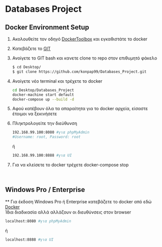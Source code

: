 # Databases Project
## Docker Environment Setup
1. Ακολουθείτε τον οδηγό  [DockerToolbox] και εγκαθιστάτε το docker
2. Κατεβάζετε το [GIT]
3. Ανοίγετε το GIT bash και κανετε clone το repo στον επιθυμητό φάκελο
    ```bash
    $ cd Desktop/
    $ git clone https://github.com/konpap99/Databases_Project.git
    ```
4. Ανοίγετε νέο terminal και τρέχετε το docker
    ```sh
    cd Desktop/Databases_Project
    docker-machine start default
    docker-compose up --build -d
    ```
5. Αφού κατέβουν όλα τα απαραίτητα για το docker αρχεία, είσαστε έτοιμοι να ξεκινήσετε 
6. Πληκτρολογείτε την διεύθυνση 
    ```sh 
    192.168.99.100:8080 #για phpMyAdmin
    #Username: root, Password: root
    ``` 
    ή
    
    ```sh 
    192.168.99.100:8888 #για UI
    ```
7. Για να κλείσετε το docker τρέχετε docker-compose stop
<br />

## Windows Pro / Enterprise

** Για έκδοση Windows Pro ή Enterprise κατεβάζετε το docker από εδώ [Docker] <br />
Ίδια διαδικασία αλλά αλλάζουν οι διευθύνσεις στον browser
```sh 
localhost:8080 #για phpMyAdmin
``` 
ή
```sh 
localhost:8888 #για UI
```

[DockerToolbox]: <https://docs.docker.com/toolbox/toolbox_install_windows/>
[GIT]: <https://git-scm.com/downloads>
[Docker]: <https://hub.docker.com/editions/community/docker-ce-desktop-windows>
